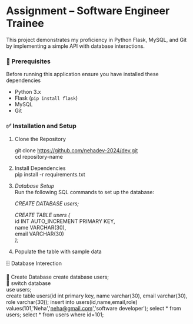 # Assignment – Software Engineer Trainee
This project demonstrates my proficiency in Python Flask, MySQL, and Git by implementing a simple API with database interactions.
### 🚀 Prerequisites
Before running this application ensure you have installed these dependencies
- Python 3.x
- Flask (`pip install flask`)
- MySQL
- Git
### ✅ Installation and Setup
1. Clone the Repository

   git clone https://github.com/nehadev-2024/dev.git  
   cd repository-name
   
2. Install Dependencies  
   pip install -r requirements.txt
3. *Database Setup*    
   Run the following SQL commands to set up the database:  

   *CREATE DATABASE users;*    
   
   *CREATE TABLE users (*  
       id INT AUTO_INCREMENT PRIMARY KEY,    
       name VARCHAR(30),    
       email VARCHAR(30)    
   *);*

4. Populate the table with sample data

🗄️ Database Interection

:diamond_shape_with_a_dot_inside:  Create Database 
create database users;  
:diamond_shape_with_a_dot_inside: switch database  
use users;  
create table users(id int primary key, name varchar(30), email varchar(30), role varchar(30));
insert into users(id,name,email,role) values(101,'Neha','neha@gmail.com','software developer');
select * from users;
select * from users where id=101; 


     

